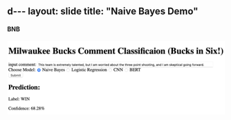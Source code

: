 d---
layout: slide
title: "Naive Bayes Demo"
---

#### BNB

![Bernoulli Naive Bayes](https://raw.githubusercontent.com/tulane-cmps6730/project-reddit/main/NBDemo.png)

